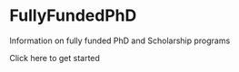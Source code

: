 # FullyFundedPhD

Information on fully funded PhD and Scholarship programs 

Click here to get started

